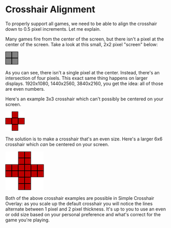 # Crosshair Alignment

To properly support all games, we need to be able to align the crosshair down to 0.5 pixel increments. Let me explain.

Many games fire from the center of the screen, but there isn't a pixel at the center of the screen. Take a look at this small, 2x2 pixel "screen" below:

![A 2x2 grid of pixels](img/2x2.png)

As you can see, there isn't a single pixel at the center. Instead, there's an intersection of four pixels. This exact same thing happens on larger displays. 1920x1080, 1440x2560, 3840x2160, you get the idea: all of those are even numbers.

Here's an example 3x3 crosshair which can't possibly be centered on your screen.

![A 3x3 "odd alignment" crosshair](img/3x3-crosshair.png)


The solution is to make a crosshair that's an even size. Here's a larger 6x6 crosshair which *can* be centered on your screen.

![A 6x6 "even alignment" crosshair](img/6x6-crosshair.png)

Both of the above crosshair examples are possible in Simple Crosshair Overlay: as you scale up the default crosshair you will notice the lines alternate between 1 pixel and 2 pixel thickness. It's up to you to use an even or odd size based on your personal preference and what's correct for the game you're playing.
